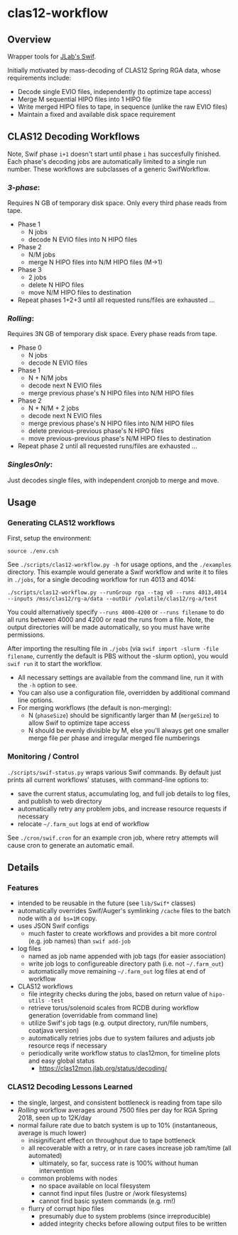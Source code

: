 # clas12-workflow

## Overview
Wrapper tools for [JLab's Swif](https://scicomp.jlab.org/docs/swif).

Initially motivated by mass-decoding of CLAS12 Spring RGA data, whose requirements include:
* Decode single EVIO files, independently (to optimize tape access)
* Merge M sequential HIPO files into 1 HIPO file
* Write merged HIPO files to tape, in sequence (unlike the raw EVIO files)
* Maintain a fixed and available disk space requirement

## CLAS12 Decoding Workflows

Note, Swif phase `i+1` doesn't start until phase `i` has succesfully finished.  Each phase's decoding jobs are automatically limited to a single run number.  These workflows are subclasses of a generic SwifWorkflow.

### _3-phase_:
Requires N GB of temporary disk space.  Only every third phase reads from tape. 
* Phase 1
  * N jobs
  * decode N EVIO files into N HIPO files
* Phase 2
  * N/M jobs
  * merge N HIPO files into N/M HIPO files (M->1)
* Phase 3
  * 2 jobs
  * delete N HIPO files
  * move N/M HIPO files to destination
* Repeat phases 1+2+3 until all requested runs/files are exhausted ...

### _Rolling_:
Requires 3N GB of temporary disk space.  Every phase reads from tape.
* Phase 0
  * N jobs
  * decode N EVIO files
* Phase 1
  * N + N/M jobs
  * decode next N EVIO files
  * merge previous phase's N HIPO files into N/M HIPO files
* Phase 2
  * N + N/M + 2 jobs
  * decode next N EVIO files
  * merge previous phase's N HIPO files into N/M HIPO files
  * delete previous-previous phase's N HIPO files
  * move previous-previous phase's N/M HIPO files to destination
* Repeat phase 2 until all requested runs/files are exhausted ...

### _SinglesOnly_:
Just decodes single files, with independent cronjob to merge and move.

## Usage

### Generating CLAS12 workflows

First, setup the environment:

`source ./env.csh`

See `./scripts/clas12-workflow.py -h` for usage options, and the `./examples` directory.  This example would generate a Swif workflow and write it to files in `./jobs`, for a single decoding workflow for run 4013 and 4014:

`./scripts/clas12-workflow.py --runGroup rga --tag v0 --runs 4013,4014 --inputs /mss/clas12/rg-a/data --outDir /volatile/clas12/rg-a/test`

You could alternatively specify `--runs 4000-4200` or `--runs filename` to do all runs between 4000 and 4200 or read the runs from a file.  Note, the output directories will be made automatically, so you must have write permissions.

After importing the resulting file in `./jobs` (via `swif import -slurm -file filename`, currently the default is PBS without the -slurm option), you would `swif run` it to start the workflow.

* All necessary settings are available from the command line, run it with the `-h` option to see.
* You can also use a configuration file, overridden by additional command line options.
* For merging workflows (the default is non-merging):
  * N (`phaseSize`) should be significantly larger than M (`mergeSize`) to allow Swif to optimize tape access
  * N should be evenly divisible by M, else you'll always get one smaller merge file per phase and irregular merged file numberings

### Monitoring / Control

`./scripts/swif-status.py` wraps various Swif commands.  By default just prints all current workflows' statuses, with command-line options to:
* save the current status, accumulating log, and full job details to log files, and publish to web directory
* automatically retry any problem jobs, and increase resource requests if necessary
* relocate `~/.farm_out` logs at end of workflow

See `./cron/swif.cron` for an example cron job, where retry attempts will cause cron to generate an automatic email.

## Details

### Features
* intended to be reusable in the future (see `lib/Swif*` classes)
* automatically overrides Swif/Auger's symlinking `/cache` files to the batch node with a `dd bs=1M` copy.
* uses JSON Swif configs
  * much faster to create workflows and provides a bit more control (e.g. job names) than `swif add-job`
* log files
  * named as job name appended with job tags (for easier association)
  * write job logs to configureable directory path (i.e. not `~/.farm_out`)
  * automatically move remaining `~/.farm_out` log files at end of workflow
* CLAS12 workflows
  * file integrity checks during the jobs, based on return value of `hipo-utils -test`
  * retrieve torus/solenoid scales from RCDB during workflow generation (overridable from command line)
  * utilize Swif's job tags (e.g. output directory, run/file numbers, coatjava version)
  * automatically retries jobs due to system failures and adjusts job resource reqs if necessary
  * periodically write workflow status to clas12mon, for timeline plots and easy global status
    * https://clas12mon.jlab.org/status/decoding/

### CLAS12 Decoding Lessons Learned
* the single, largest, and consistent bottleneck is reading from tape silo
* _Rolling_ workflow averages around 7500 files per day for RGA Spring 2018, seen up to 12K/day
* normal failure rate due to batch system is up to 10% (instantaneous, average is much lower)
  * inisignificant effect on throughput due to tape bottleneck
  * all recoverable with a retry, or in rare cases increase job ram/time (all automated)
    * ultimately, so far, success rate is 100% without human intervention
  * common problems with nodes
    * no space available on local filesystem 
    * cannot find input files (lustre or /work filesystems)
    * cannot find basic system commands (e.g. rm!)
  * flurry of corrupt hipo files
    * presumably due to system problems (since irreproducible) 
    * added integrity checks before allowing output files to be written

